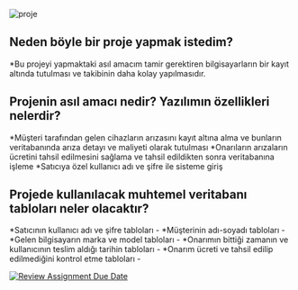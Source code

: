 


![proje](https://user-images.githubusercontent.com/101747487/236689166-468e96f5-be10-4106-b7e9-2b9ac8c3febd.png)

Neden böyle bir proje yapmak istedim?
-------------------------------------------------------------------
*Bu projeyi yapmaktaki asıl amacım tamir gerektiren bilgisayarların bir kayıt altında tutulması ve takibinin daha kolay yapılmasıdır. 

Projenin asıl amacı nedir? Yazılımın özellikleri nelerdir?
-------------------------------------------------------------------
*Müşteri tarafından gelen cihazların arızasını kayıt altına alma ve bunların veritabanında arıza detayı ve maliyeti olarak tutulması
*Onarıların arızaların ücretini tahsil edilmesini sağlama ve tahsil edildikten sonra veritabanına işleme
*Satıcıya özel kullanıcı adı ve şifre ile sisteme giriş

Projede kullanılacak muhtemel veritabanı tabloları neler olacaktır?
-------------------------------------------------------------------
*Satıcının kullanıcı adı ve şifre tabloları -
*Müşterinin adı-soyadı tabloları -
*Gelen bilgisayarın marka ve model tabloları -
*Onarımın bittiği zamanın ve kullanıcının teslim aldığı tarihin tabloları -
*Onarım ücreti ve tahsil edilip edilmediğini kontrol etme tabloları -

[![Review Assignment Due Date](https://classroom.github.com/assets/deadline-readme-button-8d59dc4de5201274e310e4c54b9627a8934c3b88527886e3b421487c677d23eb.svg)](https://classroom.github.com/a/uelKf0-p)
